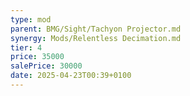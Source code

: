 ```yaml
---
type: mod
parent: BMG/Sight/Tachyon Projector.md
synergy: Mods/Relentless Decimation.md
tier: 4
price: 35000
salePrice: 30000
date: 2025-04-23T00:39+0100
---
```

